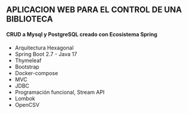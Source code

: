 ## APLICACION WEB PARA EL CONTROL DE UNA BIBLIOTECA
#### CRUD a Mysql y PostgreSQL creado con Ecosistema Spring

- Arquitectura Hexagonal
- Spring Boot 2.7 - Java 17
- Thymeleaf
- Bootstrap
- Docker-compose
- MVC
- JDBC
- Programación funcional, Stream API
- Lombok
- OpenCSV


